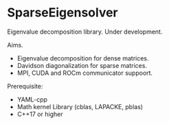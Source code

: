 # SparseEigensolver

Eigenvalue decomposition library.
Under development.

Aims.
- Eigenvalue decomposition for dense matrices.
- Davidson diagonalization for sparse matrices.
- MPI, CUDA and ROCm communicator suppoort.

Prerequisite:
- YAML-cpp
- Math kernel Library (cblas, LAPACKE, pblas)
- C++17 or higher
